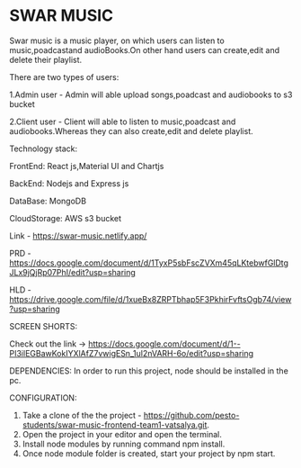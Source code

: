 # SWAR MUSIC

Swar music is a music player, on which users can listen to music,poadcastand audioBooks.On other hand users can create,edit and delete their playlist.

There are two types of users:

1.Admin user - Admin will able upload songs,poadcast and audiobooks to s3 bucket

2.Client user - Client will able to listen to music,poadcast and audiobooks.Whereas they
can also create,edit and delete playlist.

Technology stack:

FrontEnd: React js,Material UI and Chartjs

BackEnd: Nodejs and Express js

DataBase: MongoDB

CloudStorage: AWS s3 bucket

Link - https://swar-music.netlify.app/

PRD - https://docs.google.com/document/d/1TyxP5sbFscZVXm45qLKtebwfGlDtgJLx9jQjRp07PhI/edit?usp=sharing

HLD - https://drive.google.com/file/d/1xueBx8ZRPTbhap5F3PkhirFvftsOgb74/view?usp=sharing

SCREEN SHORTS:

Check out the link -> https://docs.google.com/document/d/1--PI3ilEGBawKokIYXlAfZ7vwigESn_1ul2nVARH-6o/edit?usp=sharing

DEPENDENCIES:
In order to run this project, node should be installed in the pc.

CONFIGURATION:

1. Take a clone of the the project - https://github.com/pesto-students/swar-music-frontend-team1-vatsalya.git.
2. Open the project in your editor and open the terminal.
3. Install node modules by running command npm install.
4. Once node module folder is created, start your project by npm start.

